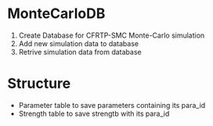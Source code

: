 # MonteCarloDB
1. Create Database for CFRTP-SMC Monte-Carlo simulation
2. Add new simulation data to database
3. Retrive simulation data from database

# Structure
- Parameter table to save parameters containing its para_id
- Strength table to save strengtb with its para_id